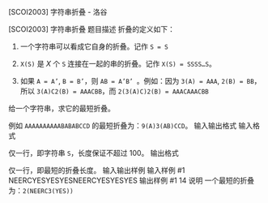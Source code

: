 



[SCOI2003] 字符串折叠 - 洛谷














[SCOI2003] 字符串折叠
题目描述
折叠的定义如下：

1. 一个字符串可以看成它自身的折叠。记作 ```S = S```

2. ```X(S)``` 是 $X$ 个 ```S``` 连接在一起的串的折叠。记作 ```X(S) = SSSS…S```。

3. 如果 ```A = A’```, ```B = B’```，则 ```AB = A’B’ ```。例如：因为 ```3(A) = AAA```, ```2(B) = BB```，所以 ```3(A)C2(B) = AAACBB```，而 ```2(3(A)C)2(B) = AAACAAACBB```

给一个字符串，求它的最短折叠。

例如 ```AAAAAAAAAABABABCCD``` 的最短折叠为：```9(A)3(AB)CCD```。
输入输出格式
输入格式

仅一行，即字符串 `S`，长度保证不超过 $100$。
输出格式

仅一行，即最短的折叠长度。
输入输出样例
输入样例 #1
NEERCYESYESYESNEERCYESYESYES
输出样例 #1
14
说明
一个最短的折叠为：`2(NEERC3(YES))`






